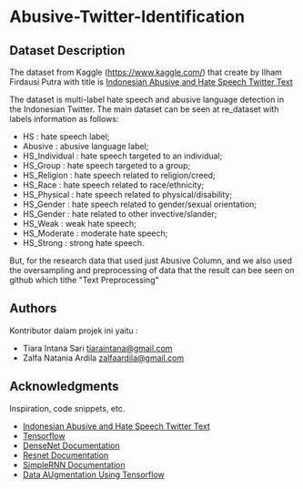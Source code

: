# Abusive-Twitter-Identification

## Dataset Description

The dataset from Kaggle (https://www.kaggle.com/) that create by Ilham Firdausi Putra with title is [Indonesian Abusive and Hate Speech Twitter Text](https://www.kaggle.com/ilhamfp31/indonesian-abusive-and-hate-speech-twitter-text)

The dataset is multi-label hate speech and abusive language detection in the Indonesian Twitter. The main dataset can be seen at re_dataset with labels information as follows:

* HS : hate speech label;
* Abusive : abusive language label;
* HS_Individual : hate speech targeted to an individual;
* HS_Group : hate speech targeted to a group;
* HS_Religion : hate speech related to religion/creed;
* HS_Race : hate speech related to race/ethnicity;
* HS_Physical : hate speech related to physical/disability;
* HS_Gender : hate speech related to gender/sexual orientation;
* HS_Gender : hate related to other invective/slander;
* HS_Weak : weak hate speech;
* HS_Moderate : moderate hate speech;
* HS_Strong : strong hate speech.

But, for the research data that used just Abusive Column, and we also used the oversampling and preprocessing of data that the result can bee seen on github which tithe "Text Preprocessing"

## Authors

Kontributor dalam projek ini yaitu :
* Tiara Intana Sari tiaraintana@gmail.com
* Zalfa Natania Ardila zalfaardila@gmail.com

## Acknowledgments

Inspiration, code snippets, etc.
* [Indonesian Abusive and Hate Speech Twitter Text](https://www.kaggle.com/ilhamfp31/indonesian-abusive-and-hate-speech-twitter-text)
* [Tensorflow](https://github.com/aymericdamien/TensorFlow-Examples/blob/master/tensorflow_v1/examples/3_NeuralNetworks/convolutional_network.py)
* [DenseNet Documentation](https://keras.io/api/applications/densenet/)
* [Resnet Documentation](https://keras.io/api/applications/resnet/)
* [SimpleRNN Documentation](https://www.tensorflow.org/api_docs/python/tf/keras/layers/SimpleRNN)
* [Data AUgmentation Using Tensorflow](https://www.tensorflow.org/tutorials/images/data_augmentation)
